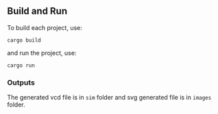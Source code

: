 ## Build and Run
To build each project, use:

`cargo build`

and run the project, use:

`cargo run`

### Outputs
The generated vcd file is in `sim` folder and svg generated file is in `images` folder.
